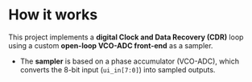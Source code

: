 # How it works

This project implements a **digital Clock and Data Recovery (CDR)** loop using a custom **open-loop VCO-ADC front-end** as a sampler.

- The **sampler** is based on a phase accumulator (VCO-ADC), which converts the 8-bit input (`ui_in[7:0]`) into sampled outputs.
